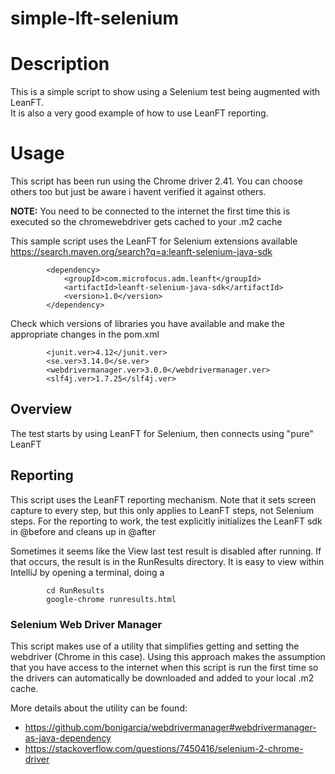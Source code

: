 # simple-lft-selenium

# Description
This is a simple script to show using a Selenium test being augmented with LeanFT.<br>
It is also a very good example of how to use LeanFT reporting.
# Usage
This script has been run using the Chrome driver 2.41.  You can choose others too but just be aware i havent verified it against others.

**NOTE:** You need to be connected to the internet the first time this is executed so the chromewebdriver gets cached to your .m2 cache

This sample script uses the LeanFT for Selenium extensions available https://search.maven.org/search?q=a:leanft-selenium-java-sdk
```
        <dependency>
            <groupId>com.microfocus.adm.leanft</groupId>
            <artifactId>leanft-selenium-java-sdk</artifactId>
            <version>1.0</version>
        </dependency>
```

Check which versions of libraries you have available and make the appropriate changes in the pom.xml

```
        <junit.ver>4.12</junit.ver>
        <se.ver>3.14.0</se.ver>
        <webdrivermanager.ver>3.0.0</webdrivermanager.ver>
        <slf4j.ver>1.7.25</slf4j.ver>
```
## Overview
The test starts by using LeanFT for Selenium, then connects using "pure" LeanFT

## Reporting
This script uses the LeanFT reporting mechanism. Note that it sets screen capture to every step, but this only applies to LeanFT steps, not Selenium steps. For the reporting to work, the test explicitly initializes the LeanFT sdk in @before and cleans up in @after

Sometimes it seems like the View last test result is disabled after running. If that occurs, the result is in the RunResults directory. It is easy to view within IntelliJ by opening a terminal, doing a 
```
        cd RunResults
        google-chrome runresults.html
```

### Selenium Web Driver Manager
This script makes use of a utility that simplifies getting and setting the webdriver (Chrome in this case).  Using this approach makes the assumption that you have access to the internet when this script is run the first time so the drivers can automatically be downloaded and added to your local .m2 cache.

More details about the utility can be found:

* https://github.com/bonigarcia/webdrivermanager#webdrivermanager-as-java-dependency
* https://stackoverflow.com/questions/7450416/selenium-2-chrome-driver
